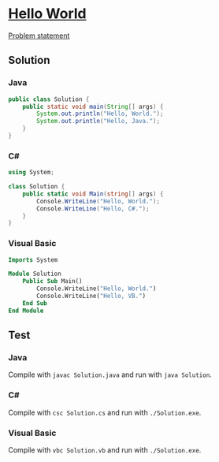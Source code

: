 # [Hello World][title]

[Problem statement](/../../../hello-world/hello-world.pdf)

## Solution

### Java

```java
public class Solution {
    public static void main(String[] args) {
        System.out.println("Hello, World.");
        System.out.println("Hello, Java.");
    }
}
```

### C#

```c#
using System;

class Solution {
    public static void Main(string[] args) {
        Console.WriteLine("Hello, World.");
        Console.WriteLine("Hello, C#.");
    }
}
```

### Visual Basic

```vb
Imports System

Module Solution
    Public Sub Main()
        Console.WriteLine("Hello, World.")
        Console.WriteLine("Hello, VB.")
    End Sub
End Module
```

## Test

### Java

Compile with `javac Solution.java` and run with `java Solution`.

### C#

Compile with `csc Solution.cs` and run with `./Solution.exe`.

### Visual Basic

Compile with `vbc Solution.vb` and run with `./Solution.exe`.

[title]: https://www.hackerrank.com/challenges/welcome-to-java/problem